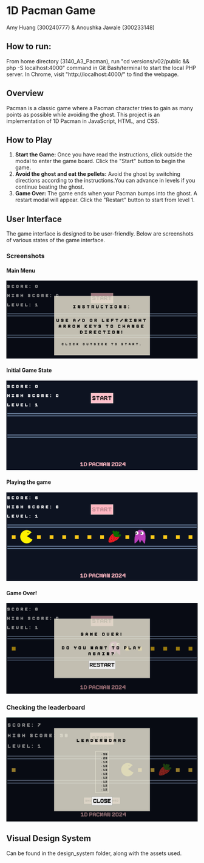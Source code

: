 # 1D Pacman Game
Amy Huang (300240777) & Anoushka Jawale (300233148)

## How to run:
From home directory (3140_A3_Pacman), run "cd versions/v02/public && php -S localhost:4000" command in Git Bash/terminal to start the local PHP server. In Chrome, visit "http://localhost:4000/" to find the webpage.

## Overview
Pacman is a classic game where a Pacman character tries to gain as many points as possible while avoiding the ghost. This project is an implementation of 1D Pacman in JavaScript, HTML, and CSS.

## How to Play
1. **Start the Game:** Once you have read the instructions, click outside the modal to enter the game board. Click the "Start" button to begin the game.
2. **Avoid the ghost and eat the pellets:** Avoid the ghost by switching directions according to the instructions.You can advance in levels if you continue beating the ghost.
3. **Game Over:** The game ends when your Pacman bumps into the ghost. A restart modal will appear. Click the "Restart" button to start from level 1.

## User Interface
The game interface is designed to be user-friendly. Below are screenshots of various states of the game interface.

### Screenshots
#### Main Menu
![Main Menu](versions/v02/docs/design_system/main_menu_instructions.png)

#### Initial Game State
![Initial Game State](versions/v02/docs/design_system/initial_game_state.png)

#### Playing the game
![Gameplay](versions/v02/docs/design_system/gameplay.png)

#### Game Over!
![Game Over](versions/v02/docs/design_system/game_over.png)

### Checking the leaderboard
![Leaderboard](versions/v02/docs/design_system/leaderboard_design.png)

## Visual Design System
Can be found in the design_system folder, along with the assets used.
